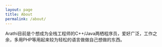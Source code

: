 ```yaml
---
layout: page
title: About
permalink: /about/
---
```


Arathi目前是个想成为全栈工程师的C++/Java两栖程序员，爱好广泛，工作之余，多用PHP等用起来较为轻松的语言做做自己想做的东西。
